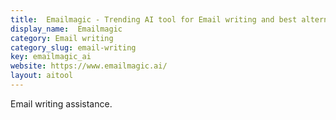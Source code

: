 ```yaml
---
title:  Emailmagic - Trending AI tool for Email writing and best alternatives
display_name:  Emailmagic
category: Email writing
category_slug: email-writing
key: emailmagic_ai
website: https://www.emailmagic.ai/
layout: aitool
---
```


Email writing assistance.

